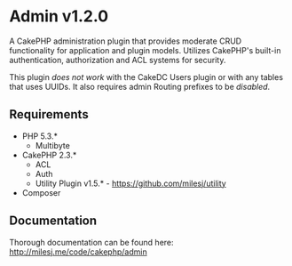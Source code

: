 # Admin v1.2.0 #

A CakePHP administration plugin that provides moderate CRUD functionality for application and plugin models.
Utilizes CakePHP's built-in authentication, authorization and ACL systems for security.

This plugin *does not work* with the CakeDC Users plugin or with any tables that uses UUIDs.
It also requires admin Routing prefixes to be *disabled*.

## Requirements ##

* PHP 5.3.*
    * Multibyte
* CakePHP 2.3.*
    * ACL
    * Auth
    * Utility Plugin v1.5.* - https://github.com/milesj/utility
* Composer

## Documentation ##

Thorough documentation can be found here: http://milesj.me/code/cakephp/admin